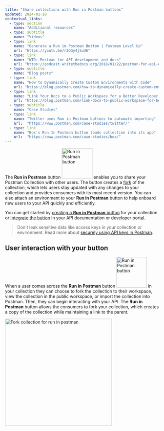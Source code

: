 ```yaml
---
title: "Share collections with Run in Postman buttons"
updated: 2024-01-10
contextual_links:
  - type: section
    name: "Additional resources"
  - type: subtitle
    name: "Videos"
  - type: link
    name: "Generate a Run in Postman Button | Postman Level Up"
    url: "https://youtu.be/r2DGy4jSuUE"
  - type: link
    name: "WTD: Postman for API development and docs"
    url: "https://podcast.writethedocs.org/2018/01/22/postman-for-api-docs-write-the-docs/"
  - type: subtitle
    name: "Blog posts"
  - type: link
    name: "How to Dynamically Create Custom Environments with Code"
    url: "https://blog.postman.com/how-to-dynamically-create-custom-environments-with-code/"
  - type: link
    name: "Link Your Docs to a Public Workspace for a Better Developer Experience"
    url: "https://blog.postman.com/link-docs-to-public-workspace-for-better-developer-experience/"
  - type: subtitle
    name: "Case Studies"
  - type: link
    name: "Twitter uses Run in Postman buttons to automate importing"
    url:  "https://www.postman.com/case-studies/twitter/"
  - type: link
    name: "Box's Run In Postman button loads collection into its app"
    url:  "https://www.postman.com/case-studies/box/"
---
```


The **Run in Postman** button <img alt="Run in Postman button" src="https://assets.postman.com/postman-docs/run-in-postman-button-icon.jpg#icon" width="100px"/> enables you to share your Postman Collection with other users. The button creates a [fork](/docs/collaborating-in-postman/using-version-control/forking-elements/) of the collection, which lets users stay updated with any changes to your collection and provides consumers with its most recent version. You can also attach an environment to your **Run in Postman** button to help onboard new users to your API quickly and efficiently.

You can get started by [creating a **Run in Postman** button](/docs/publishing-your-api/run-in-postman/creating-run-button/) for your collection or [integrate the button](/docs/publishing-your-api/run-in-postman/run-button-API/) in your API documentation or developer portal.

> Don't leak sensitive data like access keys in your collection or environment. Read more about [securely using API keys in Postman](https://blog.postman.com/how-to-use-api-keys/).

## User interaction with your button

When a user comes across the **Run in Postman** button <img alt="Run in Postman button" src="https://assets.postman.com/postman-docs/run-in-postman-button-icon.jpg#icon" width="100px"/> in your collection they can choose to fork the collection to their workspace, view the collection in the public workspace, or import the collection into Postman. Then, they can begin interacting with your API. The **Run in Postman** button allows the consumers to fork your collection, which creates a copy of the collection while maintaining a link to the parent.

<img alt="Fork collection for run in postman" src="https://assets.postman.com/postman-docs/fork-collection-for-run-in-postman.jpg" height="350px"/>
